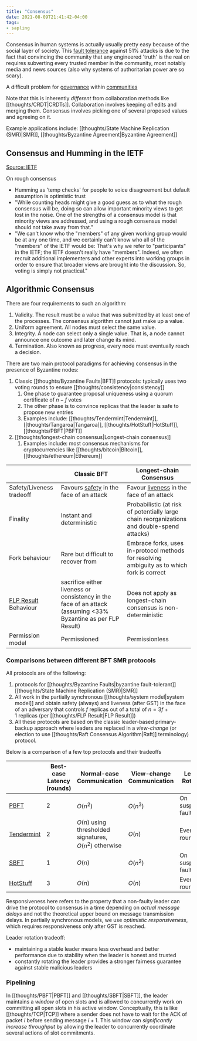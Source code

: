```yaml
---
title: "Consensus"
date: 2021-08-09T21:41:42-04:00
tags:
- sapling
---
```


Consensus in human systems is actually usually pretty easy because of the social layer of society. This [fault tolerance](thoughts/fault%20tolerance.md) against 51% attacks is due to the fact that convincing the community that any engineered 'truth' is the real on requires subverting every trusted member in the community, most notably media and news sources (also why systems of authoritarian power are so scary). 

A difficult problem for [governance](thoughts/governance.md) within [communities](thoughts/communities.md)

Note that this is inherently *different* from collaboration methods like [[thoughts/CRDT|CRDTs]]. Collaboration involves keeping *all* edits and merging them. Consensus involves picking one of several proposed values and agreeing on it.

Example applications include: [[thoughts/State Machine Replication (SMR)|SMR]], [[thoughts/Byzantine Agreement|Byzantine Agreement]]

## Consensus and Humming in the IETF
[Source: IETF](https://datatracker.ietf.org/doc/html/rfc7282)

On rough consensus
- Humming as 'temp checks' for people to voice disagreement but default assumption is optimistic trust
- "While counting heads might give a good guess as to what the rough consensus will be, doing so can allow important minority views to get lost in the noise. One of the strengths of a consensus model is that minority views are addressed, and using a rough consensus model should not take away from that."
- "We can't know who the "members" of any given working group would be at any one time, and we certainly can't know who all of the "members" of the IETF would be: That's why we refer to "participants" in the IETF; the IETF doesn't really have "members". Indeed, we often recruit additional implementers and other experts into working groups in order to ensure that broader views are brought into the discussion. So, voting is simply not practical."

## Algorithmic Consensus
There are four requirements to such an algorithm:

1. Validity. The result must be a value that was submitted by at least one of the processes. The consensus algorithm cannot just make up a value.
2. Uniform agreement. All nodes must select the same value.
3. Integrity. A node can select only a single value. That is, a node cannot announce one outcome and later change its mind.
4. Termination. Also known as progress, every node must eventually reach a decision.

There are two main protocol paradigms for achieving consensus in the presence of Byzantine nodes:
1. Classic [[thoughts/Byzantine Faults|BFT]] protocols: typically uses two voting rounds to ensure [[thoughts/consistency|consistency]]
	1. One phase to guarantee proposal uniqueness using a quorum certificate of $n-f$ votes
	2. The other phase is to convince replicas that the leader is safe to propose new entries
	3. Examples include: [[thoughts/Tendermint|Tendermint]], [[thoughts/Tangaroa|Tangaroa]], [[thoughts/HotStuff|HotStuff]], [[thoughts/PBFT|PBFT]]
2. [[thoughts/longest-chain consensus|Longest-chain consensus]]
	1. Examples include: most consensus mechanisms for cryptocurrencies like [[thoughts/bitcoin|Bitcoin]], [[thoughts/ethereum|Ethereum]]

| |Classic BFT|Longest-chain Consensus|
|--|--|--|
|Safety/Liveness tradeoff|Favours [safety](/thoughts/safety) in the face of an attack|Favour [liveness](/thoughts/liveness) in the face of an attack|
|Finality|Instant and deterministic|Probabilistic (at risk of potentially large chain reorganizations and double-spend attacks)|
|Fork behaviour|Rare but difficult to recover from|Embrace forks, uses in-protocol methods for resolving ambiguity as to which fork is correct|
|[FLP Result](/thoughts/FLP%20Result) Behaviour|sacrifice either liveness or consistency in the face of an attack (assuming <33% Byzantine as per FLP Result)|Does not apply as longest-chain consensus is non-deterministic|
|Permission model|Permissioned|Permissionless|

### Comparisons between different BFT SMR protocols
All protocols are of the following:
1.  protocols for [[thoughts/Byzantine Faults|byzantine fault-tolerant]] [[thoughts/State Machine Replication (SMR)|SMR]]
2.  All work in the partially synchronous [[thoughts/system model|system model]] and obtain safety (always) and liveness (after GST) in the face of an adversary that controls $f$ replicas out of a total of $n=3f+1$ replicas (per [[thoughts/FLP Result|FLP Result]])
3.  All these protocols are based on the classic leader-based primary-backup approach where leaders are replaced in a _view-change_ (or election to use [[thoughts/Raft Consensus Algorithm|Raft]] terminology) protocol.

Below is a comparison of a few top protocols and their tradeoffs

| |Best-case Latency (rounds)|Normal-case Communication|View-change Communication|Leader Rotation|Responsiveness|
|--|--|--|--|--|--|
|[PBFT](/thoughts/PBFT)|2|$O(n^2)$|$O(n^3)$|On suspected fault|Yes|
|[Tendermint](/thoughts/Tendermint)|2|$O(n)$ using thresholded signatures, $O(n^2)$ otherwise|$O(n)$|Every round|No|
|[SBFT](/thoughts/SBFT)|1|$O(n)$|$O(n^2)$|On suspected fault|Yes|
|[HotStuff](/thoughts/HotStuff)|3|$O(n)$|$O(n)$|Every round|Yes|

Responsiveness here refers to the property that a non-faulty leader can drive the protocol to consensus in a time depending on *actual message delays* and not the theoretical upper bound on message transmission delays. In partially synchronous models, we use *optimistic responsiveness*, which requires responsiveness only after GST is reached.

Leader rotation tradeoff:
- maintaining a stable leader means less overhead and better performance due to stability when the leader is honest and trusted
- constantly rotating the leader provides a stronger fairness guarantee against stable malicious leaders

### Pipelining
In [[thoughts/PBFT|PBFT]] and [[thoughts/SBFT|SBFT]], the leader maintains a _window_ of open slots and is allowed to concurrently work on committing all open slots in his active window. Conceptually, this is like [[thoughts/TCP|TCP]] where a sender does not have to wait for the ACK of packet $i$ before sending message $i+1$. This window can *significantly increase throughput* by allowing the leader to concurrently coordinate several actions of slot commitments.